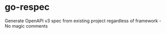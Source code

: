 # go-respec
Generate OpenAPI v3 spec from existing project regardless of framework - No magic comments
